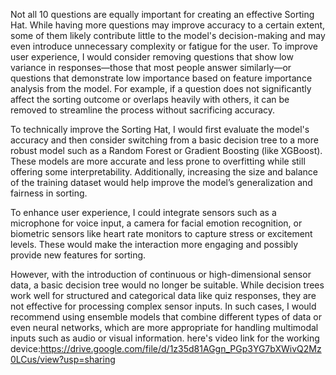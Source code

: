 Not all 10 questions are equally important for creating an effective Sorting Hat. While having more questions may improve accuracy to a certain extent, some of them likely contribute little to the model's decision-making and may even introduce unnecessary complexity or fatigue for the user. To improve user experience, I would consider removing questions that show low variance in responses—those that most people answer similarly—or questions that demonstrate low importance based on feature importance analysis from the model. For example, if a question does not significantly affect the sorting outcome or overlaps heavily with others, it can be removed to streamline the process without sacrificing accuracy.

To technically improve the Sorting Hat, I would first evaluate the model's accuracy and then consider switching from a basic decision tree to a more robust model such as a Random Forest or Gradient Boosting (like XGBoost). These models are more accurate and less prone to overfitting while still offering some interpretability. Additionally, increasing the size and balance of the training dataset would help improve the model’s generalization and fairness in sorting.

To enhance user experience, I could integrate sensors such as a microphone for voice input, a camera for facial emotion recognition, or biometric sensors like heart rate monitors to capture stress or excitement levels. These would make the interaction more engaging and possibly provide new features for sorting.

However, with the introduction of continuous or high-dimensional sensor data, a basic decision tree would no longer be suitable. While decision trees work well for structured and categorical data like quiz responses, they are not effective for processing complex sensor inputs. In such cases, I would recommend using ensemble models that combine different types of data or even neural networks, which are more appropriate for handling multimodal inputs such as audio or visual information.
here's video link for the working device:https://drive.google.com/file/d/1z35d81AGgn_PGp3YG7bXWivQ2Mz0LCus/view?usp=sharing

